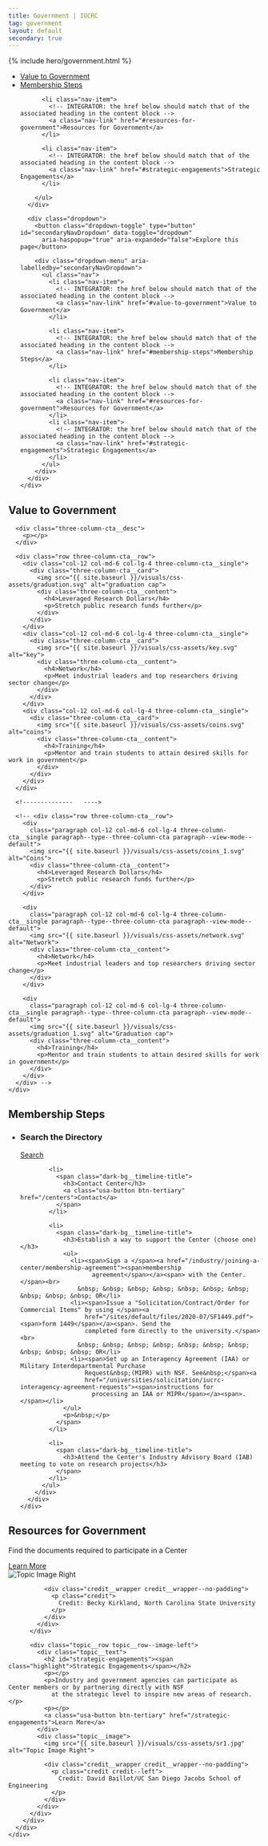 ```yaml
---
title: Government | IUCRC
tag: government
layout: default
secondary: true
---
```


{% include hero/government.html %}

<div class="stickybits-wrapper">
  <div class="secondary-nav" style="position: sticky;">
    <div class="container">
      <div class="secondary-nav__scrollspy">
        <ul class="nav">
          <li class="nav-item">
            <!-- INTEGRATOR: the href below should match that of the associated heading in the content block -->
            <a class="nav-link" href="#value-to-government">Value to Government</a>
          </li>
          <li class="nav-item">
            <!-- INTEGRATOR: the href below should match that of the associated heading in the content block -->
            <a class="nav-link" href="#membership-steps">Membership Steps</a>
          </li>

          <li class="nav-item">
            <!-- INTEGRATOR: the href below should match that of the associated heading in the content block -->
            <a class="nav-link" href="#resources-for-government">Resources for Government</a>
          </li>

          <li class="nav-item">
            <!-- INTEGRATOR: the href below should match that of the associated heading in the content block -->
            <a class="nav-link" href="#strategic-engagements">Strategic Engagements</a>
          </li>

        </ul>
      </div>

      <div class="dropdown">
        <button class="dropdown-toggle" type="button" id="secondaryNavDropdown" data-toggle="dropdown"
          aria-haspopup="true" aria-expanded="false">Explore this page</button>

        <div class="dropdown-menu" aria-labelledby="secondaryNavDropdown">
          <ul class="nav">
            <li class="nav-item">
              <!-- INTEGRATOR: the href below should match that of the associated heading in the content block -->
              <a class="nav-link" href="#value-to-government">Value to Government</a>
            </li>

            <li class="nav-item">
              <!-- INTEGRATOR: the href below should match that of the associated heading in the content block -->
              <a class="nav-link" href="#membership-steps">Membership Steps</a>
            </li>

            <li class="nav-item">
              <!-- INTEGRATOR: the href below should match that of the associated heading in the content block -->
              <a class="nav-link" href="#resources-for-government">Resources for Government</a>
            </li>
            <li class="nav-item">
              <!-- INTEGRATOR: the href below should match that of the associated heading in the content block -->
              <a class="nav-link" href="#strategic-engagements">Strategic Engagements</a>
            </li>
          </ul>
        </div>
      </div>
    </div>
  </div>


  <div class="three-column-cta">
    <div class="container">
      <h2 id="value-to-government"><span class="highlight"> Value to Government</span></h2>

      <div class="three-column-cta__desc">
        <p></p>
      </div>

      <div class="row three-column-cta__row">
        <div class="col-12 col-md-6 col-lg-4 three-column-cta__single">
          <div class="three-column-cta__card">
            <img src="{{ site.baseurl }}/visuals/css-assets/graduation.svg" alt="graduation cap">
            <div class="three-column-cta__content">
              <h4>Leveraged Research Dollars</h4>
              <p>Stretch public research funds further</p>
            </div>
          </div>
        </div>
        <div class="col-12 col-md-6 col-lg-4 three-column-cta__single">
          <div class="three-column-cta__card">
            <img src="{{ site.baseurl }}/visuals/css-assets/key.svg" alt="key">
            <div class="three-column-cta__content">
              <h4>Network</h4>
              <p>Meet industrial leaders and top researchers driving sector change</p>
            </div>
          </div>
        </div>
        <div class="col-12 col-md-6 col-lg-4 three-column-cta__single">
          <div class="three-column-cta__card">
            <img src="{{ site.baseurl }}/visuals/css-assets/coins.svg" alt="coins">
            <div class="three-column-cta__content">
              <h4>Training</h4>
              <p>Mentor and train students to attain desired skills for work in government</p>
            </div>
          </div>
        </div>
      </div>

      <!--------------   ---->

      <!-- <div class="row three-column-cta__row">
        <div
          class="paragraph col-12 col-md-6 col-lg-4 three-column-cta__single paragraph--type--three-column-cta paragraph--view-mode--default">
          <img src="{{ site.baseurl }}/visuals/css-assets/coins_1.svg" alt="Coins">
          <div class="three-column-cta__content">
            <h4>Leveraged Research Dollars</h4>
            <p>Stretch public research funds further</p>
          </div>
        </div>

        <div
          class="paragraph col-12 col-md-6 col-lg-4 three-column-cta__single paragraph--type--three-column-cta paragraph--view-mode--default">
          <img src="{{ site.baseurl }}/visuals/css-assets/network.svg" alt="Network">
          <div class="three-column-cta__content">
            <h4>Network</h4>
            <p>Meet industrial leaders and top researchers driving sector change</p>
          </div>
        </div>

        <div
          class="paragraph col-12 col-md-6 col-lg-4 three-column-cta__single paragraph--type--three-column-cta paragraph--view-mode--default">
          <img src="{{ site.baseurl }}/visuals/css-assets/graduation_1.svg" alt="Graduation cap">
          <div class="three-column-cta__content">
            <h4>Training</h4>
            <p>Mentor and train students to attain desired skills for work in government</p>
          </div>
        </div>
      </div> -->
    </div>
  </div>

  <div class="dark-bg dark-bg__timeline">
    <div class="container">
      <div class="dark-bg__bg" style="background-image: url('{{ site.baseurl }}/visuals/css-assets/bowtie_structure_0.jpg');">
        <div class="dark-bg__content">
          <h2 class="on-dark-bg" id="membership-steps">Membership Steps</h2>
          <ul>
            <li>
              <span class="dark-bg__timeline-title">
                <h3>Search the Directory</h3>
                <a class="usa-button btn-tertiary" href="/centers">Search</a>
              </span>
            </li>

            <li>
              <span class="dark-bg__timeline-title">
                <h3>Contact Center</h3>
                <a class="usa-button btn-tertiary" href="/centers">Contact</a>
              </span>
            </li>

            <li>
              <span class="dark-bg__timeline-title">
                <h3>Establish a way to support the Center (choose one)</h3>
                <ul>
                  <li><span>Sign a </span><a href="/industry/joining-a-center/membership-agreement"><span>membership
                        agreement</span></a><span> with the Center.</span><br>
                    &nbsp; &nbsp; &nbsp; &nbsp; &nbsp; &nbsp; &nbsp; &nbsp; &nbsp; &nbsp; OR</li>
                  <li><span>Issue a "Solicitation/Contract/Order for Commercial Items" by using </span><a
                      href="/sites/default/files/2020-07/SF1449.pdf"><span>form 1449</span></a><span>. Send the
                      completed form directly to the university.</span><br>
                    &nbsp; &nbsp; &nbsp; &nbsp; &nbsp; &nbsp; &nbsp; &nbsp; &nbsp; &nbsp; OR</li>
                  <li><span>Set up an Interagency Agreement (IAA) or Military Interdepartmental Purchase
                      Request&nbsp;(MIPR) with NSF. See&nbsp;</span><a
                      href="/universities/solicitation/iucrc-interagency-agreement-requests"><span>instructions for
                        processing an IAA or MIPR</span></a><span>.</span></li>
                </ul>
                <p>&nbsp;</p>
              </span>
            </li>

            <li>
              <span class="dark-bg__timeline-title">
                <h3>Attend the Center's Industry Advisory Board (IAB) meeting to vote on research projects</h3>
              </span>
            </li>
          </ul>
        </div>
      </div>
    </div>
  </div>

  <div class="topic">
    <div class="container">
      <div class="views-element-container">
        <div class="js-view-dom-id-989e5ea1219cb968e79bc6f103dc3aac39d29671bece10e6fd5a27cbb33f40ae">
          <div class="topic__row topic__row--divider">
            <div class="topic__text">
              <h2 id="resources-for-government"><span class="highlight">Resources for Government</span></h2>
              <p></p>
              <p>Find the documents required to participate in a Center</p>
              <p></p>
              <a class="usa-button btn-tertiary" href="/universities/solicitation#block9">Learn More</a>
            </div>
            <div class="topic__image">
              <img src="{{ site.baseurl }}/visuals/css-assets/book_1.jpg" alt="Topic Image Right">

              <div class="credit__wrapper credit__wrapper--no-padding">
                <p class="credit">
                  Credit: Becky Kirkland, North Carolina State University
                </p>
              </div>
            </div>
          </div>

          <div class="topic__row topic__row--image-left">
            <div class="topic__text">
              <h2 id="strategic-engagements"><span class="highlight">Strategic Engagements</span></h2>
              <p></p>
              <p>Industry and government agencies can participate as Center members or by partnering directly with NSF
                at the strategic level to inspire new areas of research.</p>
              <p></p>
              <a class="usa-button btn-tertiary" href="/strategic-engagements">Learn More</a>
            </div>
            <div class="topic__image">
              <img src="{{ site.baseurl }}/visuals/css-assets/sr1.jpg" alt="Topic Image Right">

              <div class="credit__wrapper credit__wrapper--no-padding">
                <p class="credit credit--left">
                  Credit: David Baillot/UC San Diego Jacobs School of Engineering
                </p>
              </div>
            </div>
          </div>
        </div>
      </div>
    </div>
  </div>
</div>
